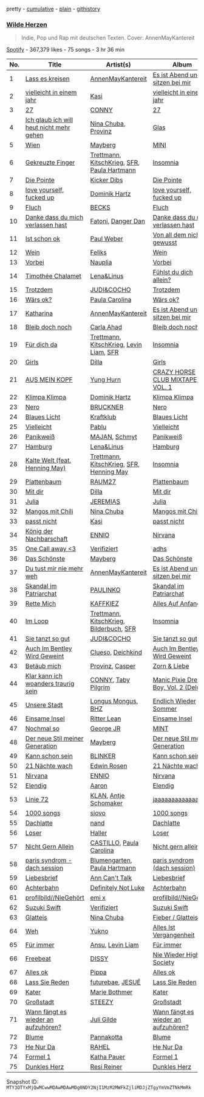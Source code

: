pretty - [cumulative](/playlists/cumulative/37i9dQZF1DWSFDWzEZlALC.md) - [plain](/playlists/plain/37i9dQZF1DWSFDWzEZlALC) - [githistory](https://github.githistory.xyz/mackorone/spotify-playlist-archive/blob/main/playlists/plain/37i9dQZF1DWSFDWzEZlALC)

### [Wilde Herzen](https://open.spotify.com/playlist/37i9dQZF1DWSFDWzEZlALC)

> Indie, Pop und Rap mit deutschen Texten\. Cover: AnnenMayKantereit

[Spotify](https://open.spotify.com/user/spotify) - 367,379 likes - 75 songs - 3 hr 36 min

| No. | Title | Artist(s) | Album | Length |
|---|---|---|---|---|
| 1 | [Lass es kreisen](https://open.spotify.com/track/6Pn5YAIhhT85vxBD3YoIzG) | [AnnenMayKantereit](https://open.spotify.com/artist/23xqmJEN3oVxwzqtNIyR5m) | [Es ist Abend und wir sitzen bei mir](https://open.spotify.com/album/0GyLgE1cRLcOUfsnhRplXI) | 3:19 |
| 2 | [vielleicht in einem jahr](https://open.spotify.com/track/7AcPEULNvoFNKyN3tQjkD5) | [Kasi](https://open.spotify.com/artist/49jnuRVkvqT093caXQnJBw) | [vielleicht in einem jahr](https://open.spotify.com/album/13QzEFvk3yyGMTw4ucm41U) | 2:21 |
| 3 | [27](https://open.spotify.com/track/7E20kJmoke3aQhtzZrKimq) | [CONNY](https://open.spotify.com/artist/4KBi0XchUE2c3JiGON6Okm) | [27](https://open.spotify.com/album/3b1JSBQRkgUFJsS0n7x5bK) | 2:22 |
| 4 | [Ich glaub ich will heut nicht mehr gehen](https://open.spotify.com/track/4zLCLlqLivpZXvYfQCqTWh) | [Nina Chuba](https://open.spotify.com/artist/2kS9NyuATpYwjeB93h24H5), [Provinz](https://open.spotify.com/artist/2f7f3AmL16mmiAmYnxmmfx) | [Glas](https://open.spotify.com/album/1oMWwWSqcGxpn2YhsYkNt6) | 2:55 |
| 5 | [Wien](https://open.spotify.com/track/65caFJtNCC6xdSBUXZivw2) | [Mayberg](https://open.spotify.com/artist/0lNJF6sbrXXPubqKkkyK23) | [MINI](https://open.spotify.com/album/7w1GycA2X3co1x2JLj1G6e) | 2:16 |
| 6 | [Gekreuzte Finger](https://open.spotify.com/track/3qLNG3UvIe2G3DQ0XGMeEY) | [Trettmann](https://open.spotify.com/artist/6QzzeKV0VcnT2vJMYDPuL4), [KitschKrieg](https://open.spotify.com/artist/5tHiL8SKSaZGMBUPIiSmX4), [SFR](https://open.spotify.com/artist/53EHeXzGs4HheTCTnwfPEr), [Paula Hartmann](https://open.spotify.com/artist/3Fl31gc0mEUC2H0JWL1vic) | [Insomnia](https://open.spotify.com/album/0SZdIldsAOSd4VxNMQ90S6) | 2:50 |
| 7 | [Die Pointe](https://open.spotify.com/track/3iDAQwDWJVGYAPpXbams8J) | [Kicker Dibs](https://open.spotify.com/artist/0VVyXeKjpFojiRo57RjbMt) | [Die Pointe](https://open.spotify.com/album/3F23UM3HxW2aUPiGBEKlxK) | 2:35 |
| 8 | [love yourself, fucked up](https://open.spotify.com/track/3t9ntfDycPiCLmMD6Za938) | [Dominik Hartz](https://open.spotify.com/artist/5UkjZuL8QQccOXbUWoREdI) | [love yourself, fucked up](https://open.spotify.com/album/2O6cOcwMQW9PQPJYrn2tRS) | 2:28 |
| 9 | [Fluch](https://open.spotify.com/track/29psttIS4krdh6Ontzt2EI) | [BECKS](https://open.spotify.com/artist/7Bk6OavbjEK5gtMvSRns57) | [Fluch](https://open.spotify.com/album/1s9T6GwxiNw8mTifI5YEZh) | 2:07 |
| 10 | [Danke dass du mich verlassen hast](https://open.spotify.com/track/1D3iM8TeSYE9HqoIT0ATd3) | [Fatoni](https://open.spotify.com/artist/4riceIF5JCEKaSIwwLqIYt), [Danger Dan](https://open.spotify.com/artist/2jXb8AWz82Sn3RRGOaia7a) | [Danke dass du mich verlassen hast](https://open.spotify.com/album/6Z2C1VCW2k8vJl2DQ0IXiD) | 3:17 |
| 11 | [Ist schon ok](https://open.spotify.com/track/2bj4uIB30s0hm9G4d5wo6b) | [Paul Weber](https://open.spotify.com/artist/5Awy5kGk6lVTb5XSSNPRcB) | [Von all dem nichts gewusst](https://open.spotify.com/album/5NQSuJvKv3GHBQYjo3HzBk) | 3:51 |
| 12 | [Wein](https://open.spotify.com/track/0TLBZTNPNFMimB5JTBDvEG) | [Feliks](https://open.spotify.com/artist/5FjvjkbSAOddYcOeOvZh2d) | [Wein](https://open.spotify.com/album/3lUgsGEHXNJGlOnBVBPScX) | 2:23 |
| 13 | [Vorbei](https://open.spotify.com/track/7b7upfyHj7CcfWK9OyXcHE) | [Nauplia](https://open.spotify.com/artist/2iWLvtf0O9f4Xgwx1ojVTZ) | [Vorbei](https://open.spotify.com/album/24QFAb6sXmkDuaiDXw3MfQ) | 2:57 |
| 14 | [Timothée Chalamet](https://open.spotify.com/track/5JYKaqxrlGN0QiKMTud8Yn) | [Lena&Linus](https://open.spotify.com/artist/3DX6TJtDUfOov1NKF18IXh) | [Fühlst du dich allein?](https://open.spotify.com/album/2uc22qiOh7uSDgdIx6Rmy0) | 3:37 |
| 15 | [Trotzdem](https://open.spotify.com/track/1GyyebDa06oQi6O30C97KW) | [JUDI&COCHO](https://open.spotify.com/artist/2s9CCCjmPTAEnN9faihtya) | [Trotzdem](https://open.spotify.com/album/21E0iNCqzuN4wQsdvCAE2e) | 4:35 |
| 16 | [Wärs ok?](https://open.spotify.com/track/0MnoWZ4toEV0ScWX3r1fFy) | [Paula Carolina](https://open.spotify.com/artist/2j7Kbyq2wgLpC4tkfcixQZ) | [Wärs ok?](https://open.spotify.com/album/1kG0FCy4fJfbCDROZD0vsg) | 3:13 |
| 17 | [Katharina](https://open.spotify.com/track/6bimAQjh6FP1vZOXHrvs4j) | [AnnenMayKantereit](https://open.spotify.com/artist/23xqmJEN3oVxwzqtNIyR5m) | [Es ist Abend und wir sitzen bei mir](https://open.spotify.com/album/0GyLgE1cRLcOUfsnhRplXI) | 3:00 |
| 18 | [Bleib doch noch](https://open.spotify.com/track/00UoCBvXVP0uXgBABSVsBR) | [Carla Ahad](https://open.spotify.com/artist/0ic9BGUoRMQidNxGoet7Ln) | [Bleib doch noch](https://open.spotify.com/album/61ZGfsLOfINsaK0TCMsLgS) | 2:41 |
| 19 | [Für dich da](https://open.spotify.com/track/0fqC9DQnwRjkcw6PSwgkeR) | [Trettmann](https://open.spotify.com/artist/6QzzeKV0VcnT2vJMYDPuL4), [KitschKrieg](https://open.spotify.com/artist/5tHiL8SKSaZGMBUPIiSmX4), [Levin Liam](https://open.spotify.com/artist/7qMDCTsnaGWM9h8rqTnk0q), [SFR](https://open.spotify.com/artist/53EHeXzGs4HheTCTnwfPEr) | [Insomnia](https://open.spotify.com/album/0SZdIldsAOSd4VxNMQ90S6) | 3:02 |
| 20 | [Girls](https://open.spotify.com/track/1ekbaHcYd9fUMvRVWT1IHF) | [Dilla](https://open.spotify.com/artist/17l4XlVVWNktDeJDigQ3HJ) | [Girls](https://open.spotify.com/album/3iQ4meV1NB6JdhEEKm05CL) | 3:08 |
| 21 | [AUS MEIN KOPF](https://open.spotify.com/track/5n76Jo6GkhtVVOWRISWqRr) | [Yung Hurn](https://open.spotify.com/artist/4PvnP3yCzrT289cX3wCdOx) | [CRAZY HORSE CLUB MIXTAPE, VOL\. 1](https://open.spotify.com/album/6KF9pLPmF38Ge6TDaojJwJ) | 1:41 |
| 22 | [Klimpa Klimpa](https://open.spotify.com/track/5Mhcs48UfZn7CeNv1wgNyT) | [Dominik Hartz](https://open.spotify.com/artist/5UkjZuL8QQccOXbUWoREdI) | [Klimpa Klimpa](https://open.spotify.com/album/4jKFE0VEvvWOAZDY8aKq7z) | 2:03 |
| 23 | [Nero](https://open.spotify.com/track/1ySWFxPIPHpjA5EsRx39Q7) | [BRUCKNER](https://open.spotify.com/artist/0OKQx5tW0vxtKwYVblZTkq) | [Nero](https://open.spotify.com/album/3cBbmX6ACg8NdpVyr2QACS) | 3:02 |
| 24 | [Blaues Licht](https://open.spotify.com/track/0UEXA9stQx2gRsXq0bWDx4) | [Kraftklub](https://open.spotify.com/artist/0MZ55DwuMQ1B2TXq9lcrE4) | [Blaues Licht](https://open.spotify.com/album/2HvRjltv3Dr5FshGA8ygWz) | 2:59 |
| 25 | [Vielleicht](https://open.spotify.com/track/7hXLtKxITSBQJlPj0gmy7m) | [Pablu](https://open.spotify.com/artist/3a7QAPvMYydT1dhUzapIv3) | [Vielleicht](https://open.spotify.com/album/7adRb6DHpCHuXntk5Z6CTY) | 3:01 |
| 26 | [Panikweiß](https://open.spotify.com/track/2sledoZeAbV6vtTo6HsrqG) | [MAJAN](https://open.spotify.com/artist/60pVmLS5zlt31OWk340O3U), [Schmyt](https://open.spotify.com/artist/2DysK49GjODUdRupTMZrfb) | [Panikweiß](https://open.spotify.com/album/759SIsxU0p4v2TJ2yrplV5) | 2:50 |
| 27 | [Hamburg](https://open.spotify.com/track/0Vmyu21WT48agiq1Q4yzBs) | [Lena&Linus](https://open.spotify.com/artist/3DX6TJtDUfOov1NKF18IXh) | [Hamburg](https://open.spotify.com/album/5UlsdkEmJDAgFibeZiyexh) | 2:57 |
| 28 | [Kalte Welt \(feat\. Henning May\)](https://open.spotify.com/track/3py2uVHWLf0OfA2b2XLSnk) | [Trettmann](https://open.spotify.com/artist/6QzzeKV0VcnT2vJMYDPuL4), [KitschKrieg](https://open.spotify.com/artist/5tHiL8SKSaZGMBUPIiSmX4), [SFR](https://open.spotify.com/artist/53EHeXzGs4HheTCTnwfPEr), [Henning May](https://open.spotify.com/artist/1cH0i2n6YLrWFDDemqztay) | [Insomnia](https://open.spotify.com/album/0SZdIldsAOSd4VxNMQ90S6) | 2:22 |
| 29 | [Plattenbaum](https://open.spotify.com/track/1bgKBky1AoCemIAHEDDSAU) | [RAUM27](https://open.spotify.com/artist/4XYLofF5uTuAHIcuEBdNdr) | [Plattenbaum](https://open.spotify.com/album/4d149OR3UxAaXoKPvXN20s) | 3:26 |
| 30 | [Mit dir](https://open.spotify.com/track/2SBoDgAZCdAflh0CkB3YFU) | [Dilla](https://open.spotify.com/artist/17l4XlVVWNktDeJDigQ3HJ) | [Mit dir](https://open.spotify.com/album/11u7e1gAYl8HXOJ3YAkg4n) | 2:35 |
| 31 | [Julia](https://open.spotify.com/track/5gaR66TOk71AnTvjdnKkuR) | [JEREMIAS](https://open.spotify.com/artist/011bJBtG8SdkBqBiSpBllF) | [Julia](https://open.spotify.com/album/5pmizTJIFtVWJpb1PkKljc) | 2:17 |
| 32 | [Mangos mit Chili](https://open.spotify.com/track/11eYmv0tA3wEoyD1Sad2Nv) | [Nina Chuba](https://open.spotify.com/artist/2kS9NyuATpYwjeB93h24H5) | [Mangos mit Chili](https://open.spotify.com/album/3qsz2ytKVv0pn17TISastM) | 2:14 |
| 33 | [passt nicht](https://open.spotify.com/track/0xFqVm6MhfcTr8pC69W6qY) | [Kasi](https://open.spotify.com/artist/49jnuRVkvqT093caXQnJBw) | [passt nicht](https://open.spotify.com/album/6Im662veLuZDcg2nx8Lqdm) | 2:50 |
| 34 | [König der Nachbarschaft](https://open.spotify.com/track/5NN5yCExaaQdYLWXWQ9d65) | [ENNIO](https://open.spotify.com/artist/6ztKrKekC3nb3nCBoy9HUt) | [Nirvana](https://open.spotify.com/album/6l917ziBG07nTM0CDjAxwb) | 2:31 |
| 35 | [One Call away <3](https://open.spotify.com/track/0c1NsAvtTncDw7TlPB7Nkh) | [Verifiziert](https://open.spotify.com/artist/1SF4jakSq8kI38MYjFdaJG) | [adhs](https://open.spotify.com/album/4AG9l8sVfZ4OhBRjuOFnze) | 2:18 |
| 36 | [Das Schönste](https://open.spotify.com/track/3Uxs0z7Xnkluykkr0qcXDV) | [Mayberg](https://open.spotify.com/artist/0lNJF6sbrXXPubqKkkyK23) | [Das Schönste](https://open.spotify.com/album/0dfp3yQuCLIew36PHgcpI1) | 1:36 |
| 37 | [Du tust mir nie mehr weh](https://open.spotify.com/track/2XleePXiZOxwVUizlGdy9D) | [AnnenMayKantereit](https://open.spotify.com/artist/23xqmJEN3oVxwzqtNIyR5m) | [Es ist Abend und wir sitzen bei mir](https://open.spotify.com/album/0GyLgE1cRLcOUfsnhRplXI) | 2:58 |
| 38 | [Skandal im Patriarchat](https://open.spotify.com/track/7Fpiu8kWaztTEfAV2t8GIY) | [PAULINKO](https://open.spotify.com/artist/6q19W6LjTlGIOtq4n0Hc54) | [Skandal im Patriarchat](https://open.spotify.com/album/4pUqmx6OldfqSmIC864HKB) | 3:22 |
| 39 | [Rette Mich](https://open.spotify.com/track/42p6RBRK50vm0lfJBpBtlH) | [KAFFKIEZ](https://open.spotify.com/artist/02RMYgMewVfvyoxyAbegTo) | [Alles Auf Anfang](https://open.spotify.com/album/503iC3dEbNox92qC6vJOiP) | 3:11 |
| 40 | [Im Loop](https://open.spotify.com/track/5YWkLb7ffoZ9miA7pFQWnZ) | [Trettmann](https://open.spotify.com/artist/6QzzeKV0VcnT2vJMYDPuL4), [KitschKrieg](https://open.spotify.com/artist/5tHiL8SKSaZGMBUPIiSmX4), [Bilderbuch](https://open.spotify.com/artist/2ErWLckuGFl84nGmg5fwyG), [SFR](https://open.spotify.com/artist/53EHeXzGs4HheTCTnwfPEr) | [Insomnia](https://open.spotify.com/album/0SZdIldsAOSd4VxNMQ90S6) | 2:43 |
| 41 | [Sie tanzt so gut](https://open.spotify.com/track/3FiINXWzj5ZYnfC3ROsWjp) | [JUDI&COCHO](https://open.spotify.com/artist/2s9CCCjmPTAEnN9faihtya) | [Sie tanzt so gut](https://open.spotify.com/album/2gUVkJk5RzEyIQndV1VUt9) | 3:25 |
| 42 | [Auch Im Bentley Wird Geweint](https://open.spotify.com/track/3yT2EVsl1w9gmlESu5MBtf) | [Clueso](https://open.spotify.com/artist/0iFq8SzyZaaQ2Fn6CLDxqW), [Deichkind](https://open.spotify.com/artist/49eo9xE4yGzJLWkOndiODs) | [Auch Im Bentley Wird Geweint](https://open.spotify.com/album/4LrYnp2qZOMvhwf7XVGOMT) | 3:15 |
| 43 | [Betäub mich](https://open.spotify.com/track/2Qdgf2Cc3BjlfBdtnQtIFf) | [Provinz](https://open.spotify.com/artist/2f7f3AmL16mmiAmYnxmmfx), [Casper](https://open.spotify.com/artist/6UDhlW8uEVBBrqHS3RrKuv) | [Zorn & Liebe](https://open.spotify.com/album/6p84H53CGnoPvszkjRWllB) | 3:14 |
| 44 | [Klar kann ich woanders traurig sein](https://open.spotify.com/track/1lB9Tb8ILD85CnxpwqrIbA) | [CONNY](https://open.spotify.com/artist/4KBi0XchUE2c3JiGON6Okm), [Taby Pilgrim](https://open.spotify.com/artist/6oS2OIN8AtdBOenF1bm2eI) | [Manic Pixie Dream Boy, Vol\. 2 \(Deluxe\)](https://open.spotify.com/album/5JSOwrVEdgJUJ38hTXznHL) | 2:27 |
| 45 | [Unsere Stadt](https://open.spotify.com/track/3EnPa26fIejr2zmzbK9D6U) | [Longus Mongus](https://open.spotify.com/artist/0n1kV1G3NQrfuLGJosIGxb), [BHZ](https://open.spotify.com/artist/3mmI5HKArDwgggj4j0aJyC) | [Endlich Wieder Sommer](https://open.spotify.com/album/6J7ed0Og9sVNB9V3TAuCmS) | 3:33 |
| 46 | [Einsame Insel](https://open.spotify.com/track/2I1VWBdyYPjkzldPoLUP76) | [Ritter Lean](https://open.spotify.com/artist/2IiYcx1PUPlEFbW54buLBt) | [Einsame Insel](https://open.spotify.com/album/2bA9VJUcbmzW47Nubm8yOJ) | 2:44 |
| 47 | [Nochmal so](https://open.spotify.com/track/3eN4e24xPmwJlNPrf7AQY3) | [George JR](https://open.spotify.com/artist/1DEiVfNJKnAbTDbhKy1h3t) | [MINT](https://open.spotify.com/album/3spxucng3MuvDuUNdPE6Bx) | 2:31 |
| 48 | [Der neue Stil meiner Generation](https://open.spotify.com/track/6PUomERMiVx0qOz0D5UlDM) | [Mayberg](https://open.spotify.com/artist/0lNJF6sbrXXPubqKkkyK23) | [Der neue Stil meiner Generation](https://open.spotify.com/album/5fetQgc4TVEdRGWmQfGjRi) | 2:24 |
| 49 | [Kann schon sein](https://open.spotify.com/track/7cHD8i3bpTwjxLeQNkW1Xo) | [BLINKER](https://open.spotify.com/artist/3rUnbTGm63Ervd7ZqAroJZ) | [Kann schon sein](https://open.spotify.com/album/4nfokgB8WYKh2sO4LASZe8) | 2:41 |
| 50 | [21 Nächte wach](https://open.spotify.com/track/77clSTvlbXYs0ZTvPzmJF3) | [Edwin Rosen](https://open.spotify.com/artist/1r93D0anfnfL4M7tYTce0J) | [21 Nächte wach](https://open.spotify.com/album/6caZhxBvEwyK4Am6qdSZXx) | 2:42 |
| 51 | [Nirvana](https://open.spotify.com/track/09QQd4SG87DKuel4BVYkfT) | [ENNIO](https://open.spotify.com/artist/6ztKrKekC3nb3nCBoy9HUt) | [Nirvana](https://open.spotify.com/album/6l917ziBG07nTM0CDjAxwb) | 3:31 |
| 52 | [Elendig](https://open.spotify.com/track/4ebcqsgTzKOP0DQLkDF3MG) | [Aaron](https://open.spotify.com/artist/1Z3Z5OW15EG3qwFaiqmXvQ) | [Elendig](https://open.spotify.com/album/5hGBNX1x3YCbFxoaxbQEYE) | 2:17 |
| 53 | [Linie 72](https://open.spotify.com/track/6xN7HQDr8X0xusxdedwEme) | [KLAN](https://open.spotify.com/artist/3PWVGBibvYW9YfZX6ayYq8), [Antje Schomaker](https://open.spotify.com/artist/7Kif1sqh6J226OZFwUgt8n) | [jaaaaaaaaaaaaaaaa!](https://open.spotify.com/album/6K5JrkKsdo5iKcEFxK79Rk) | 3:26 |
| 54 | [1000 songs](https://open.spotify.com/track/3jXA5jKVV8qwFrHLlqYN0e) | [siovo](https://open.spotify.com/artist/00ektSs4zWX7aBQqs5cgST) | [1000 songs](https://open.spotify.com/album/6QQiiBlobTDUx9bRMjpky6) | 2:39 |
| 55 | [Dachlatte](https://open.spotify.com/track/2YcszBSjgcmS5D0CoOVXhQ) | [nand](https://open.spotify.com/artist/5wqj5DHpNUW5TySzEtzdFg) | [Dachlatte](https://open.spotify.com/album/3oZKx5UGTICjl10psqJLtu) | 3:20 |
| 56 | [Loser](https://open.spotify.com/track/17NovTR8dvHzbkddEX1bBQ) | [Haller](https://open.spotify.com/artist/62U6nJKR1V8QOspXUzWle3) | [Loser](https://open.spotify.com/album/3fRxRBKmVba4eZw72sM5Dc) | 2:42 |
| 57 | [Nicht Gern Allein](https://open.spotify.com/track/0zcHQjv29G0w1fwkBTzMOs) | [CASTILLO](https://open.spotify.com/artist/7obdh4UC6xb7FpVyNy7zcS), [Paula Carolina](https://open.spotify.com/artist/2j7Kbyq2wgLpC4tkfcixQZ) | [Nicht gern allein](https://open.spotify.com/album/5eBnFfpvZhq0XEnPnm7aZy) | 3:41 |
| 58 | [paris syndrom \- dach session](https://open.spotify.com/track/4cvfB6n4wfSXIvND88VRc1) | [Blumengarten](https://open.spotify.com/artist/5j3YjOV8eusoDutC6yPjhS), [Paula Hartmann](https://open.spotify.com/artist/3Fl31gc0mEUC2H0JWL1vic) | [paris syndrom \(dach session\)](https://open.spotify.com/album/5FXulrsss6KsfQ7izfaTdP) | 2:50 |
| 59 | [Liebesbrief](https://open.spotify.com/track/1HQ3MZ6FTXFXLiRyhmSIsP) | [Ann Can't Talk](https://open.spotify.com/artist/0EylhTdGUMAzDIthmoDoe9) | [Liebesbrief](https://open.spotify.com/album/2JLxK4EF0Ah3cN0quHcIP0) | 2:42 |
| 60 | [Achterbahn](https://open.spotify.com/track/1lLUon8AY1A8zd95Qxb47L) | [Definitely Not Luke](https://open.spotify.com/artist/4Oxu8bs0EB64KkSBGOLlkt) | [Achterbahn](https://open.spotify.com/album/4buWxLZ020iTdmt7PDGLL9) | 3:10 |
| 61 | [profilbild//NieGehört](https://open.spotify.com/track/6kqavVPA6YVq8WADVYFdn1) | [emi x](https://open.spotify.com/artist/5kDJnYkE7Xm5zgEsJHb23u) | [profilbild//NieGehört](https://open.spotify.com/album/2iZWOTHWm8fcgbCRAPKqg5) | 2:31 |
| 62 | [Suzuki Swift](https://open.spotify.com/track/7tGNyXcMm5YwSi0E5CwB2g) | [Verifiziert](https://open.spotify.com/artist/1SF4jakSq8kI38MYjFdaJG) | [Suzuki Swift](https://open.spotify.com/album/7M0T6e64FpuuLSQ6BqeotP) | 3:22 |
| 63 | [Glatteis](https://open.spotify.com/track/1z9NVyu6rOFQR57vA94xbR) | [Nina Chuba](https://open.spotify.com/artist/2kS9NyuATpYwjeB93h24H5) | [Fieber / Glatteis](https://open.spotify.com/album/6eNrbdwrN1GE7VWeiDc11f) | 3:22 |
| 64 | [Weh](https://open.spotify.com/track/1MMWwmZBRbtfRCfbPoGzCG) | [Yukno](https://open.spotify.com/artist/01JZtu3hMY7lmY36RCqzIl) | [Alles Ist Vergangenheit](https://open.spotify.com/album/0aQmm1XMLRTqfAA4yHh1p2) | 3:02 |
| 65 | [Für immer](https://open.spotify.com/track/4YCs039j51sP9kEw5AJILe) | [Ansu](https://open.spotify.com/artist/62TYO8MQIPGNVne59x3AqS), [Levin Liam](https://open.spotify.com/artist/7qMDCTsnaGWM9h8rqTnk0q) | [Für immer](https://open.spotify.com/album/4ta6tTPzBZ52kisCgtXvGR) | 3:23 |
| 66 | [Freebeat](https://open.spotify.com/track/4W76VNG6n7CasMlMlhDk7s) | [DISSY](https://open.spotify.com/artist/6CfRq9NZZaosSc1hEAXuwH) | [Nie Wieder High Society](https://open.spotify.com/album/676derFQWPmY7c5722XjK1) | 1:54 |
| 67 | [Alles ok](https://open.spotify.com/track/2ecbEV38LSy9f2MaD64M36) | [Pippa](https://open.spotify.com/artist/3YnovPMNx58Jp0JCpNUz6x) | [Alles ok](https://open.spotify.com/album/6vY0j0uusvvF8jNltvHxOf) | 3:42 |
| 68 | [Lass Sie Reden](https://open.spotify.com/track/13aLB1KmkCh52On7ASZMQo) | [futurebae](https://open.spotify.com/artist/0UYSigAjotRo84aypVTw0Q), [JESUÉ](https://open.spotify.com/artist/3EIiFjVdVmLOTCbgqhUCKP) | [Lass Sie Reden](https://open.spotify.com/album/6ACfV8Mg31s9C9O5SsLhi5) | 2:55 |
| 69 | [Kater](https://open.spotify.com/track/7y9Kp4Tjka2B52vtuY4Jse) | [Marie Bothmer](https://open.spotify.com/artist/5tfGWI8xQ33fxhcMq3GufB) | [Kater](https://open.spotify.com/album/0XZTfLHBEDDCyxfL7vMYF1) | 2:47 |
| 70 | [Großstadt](https://open.spotify.com/track/5uUxjP4KTYbAoXUwWst7pc) | [STEEZY](https://open.spotify.com/artist/7qrYjRiwMxIIxbuvVyVIeL) | [Großstadt](https://open.spotify.com/album/65YTatv1UhdOAvOTzuoksR) | 2:43 |
| 71 | [Wann fängt es wieder an aufzuhören?](https://open.spotify.com/track/2HzkudjwoomjtuurW8W0XQ) | [Juli Gilde](https://open.spotify.com/artist/4s1eFPN3Rvn8F56Rzs8UWS) | [Wann fängt es wieder an aufzuhören?](https://open.spotify.com/album/5ohQhVkAOMWVeWUVX3ulz2) | 3:16 |
| 72 | [Blume](https://open.spotify.com/track/4VyFbOZL9Ovx3DDopa4gcc) | [Pannakotta](https://open.spotify.com/artist/0KZvih5KsKy0qUMUDAEPfD) | [Blume](https://open.spotify.com/album/0SB8TsQKJGqw2LJ3eaBOJ3) | 2:58 |
| 73 | [He Nur Da](https://open.spotify.com/track/1nLdZdM4RT2wCw2hYxz9uA) | [RAHEL](https://open.spotify.com/artist/0WdihSMgLzyjcNcKsdvJCv) | [He Nur Da](https://open.spotify.com/album/19HhiWUP1wjm3LcDgUylNG) | 2:54 |
| 74 | [Formel 1](https://open.spotify.com/track/54ikHw7TLMQN8YnOnKDVKA) | [Katha Pauer](https://open.spotify.com/artist/2YxWusBgSh4BLJdypUbFbC) | [Formel 1](https://open.spotify.com/album/2fM6wcB1fc1xmn0IULxGrI) | 3:05 |
| 75 | [Dunkles Herz](https://open.spotify.com/track/0Ukdo082XT59U3knpa7fPf) | [Resi Reiner](https://open.spotify.com/artist/1GPCGZqR8TPFCpVmIiZhQD) | [Dunkles Herz](https://open.spotify.com/album/6yeDqR3YGVmFUwP9lTTn9u) | 3:04 |

Snapshot ID: `MTY3OTYxMjQwMCwwMDAwMDAwMDg0NDY2NjI1MzM2MWFkZjliMDJjZTgyYmVmZTNkMmRk`
